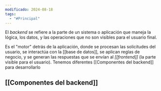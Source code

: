 ```yaml
---
modificado: 2024-08-18
tags:
  - "#Principal"
---
```

El _backend_ se refiere a la parte de un sistema o aplicación que maneja la lógica, los datos, y las operaciones que no son visibles para el usuario final. 

Es el "motor" detrás de la aplicación, donde se procesan las solicitudes del usuario, se interactúa con la [[base de datos]], se aplican reglas de negocio, y se generan las respuestas que se envían al _[[frontend]]_ (la parte visible para el usuario).
Tenemos diferentes [[Componentes del backend]] para desarrollarlo


## [[Componentes del backend]]


